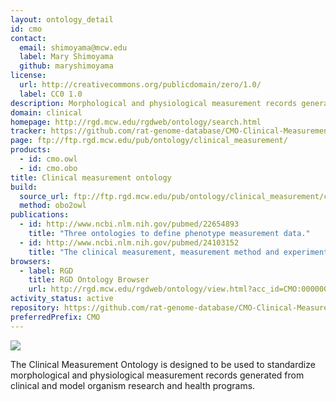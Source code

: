 ```yaml
---
layout: ontology_detail
id: cmo
contact:
  email: shimoyama@mcw.edu
  label: Mary Shimoyama
  github: maryshimoyama
license:
  url: http://creativecommons.org/publicdomain/zero/1.0/
  label: CC0 1.0
description: Morphological and physiological measurement records generated from clinical and model organism research and health programs.
domain: clinical
homepage: http://rgd.mcw.edu/rgdweb/ontology/search.html
tracker: https://github.com/rat-genome-database/CMO-Clinical-Measurement-Ontology/issues
page: ftp://ftp.rgd.mcw.edu/pub/ontology/clinical_measurement/
products:
  - id: cmo.owl
  - id: cmo.obo
title: Clinical measurement ontology
build:
  source_url: ftp://ftp.rgd.mcw.edu/pub/ontology/clinical_measurement/clinical_measurement.obo
  method: obo2owl
publications:
  - id: http://www.ncbi.nlm.nih.gov/pubmed/22654893
    title: "Three ontologies to define phenotype measurement data."
  - id: http://www.ncbi.nlm.nih.gov/pubmed/24103152
    title: "The clinical measurement, measurement method and experimental condition ontologies: expansion, improvements and new applications."
browsers:
  - label: RGD
    title: RGD Ontology Browser
    url: http://rgd.mcw.edu/rgdweb/ontology/view.html?acc_id=CMO:0000000
activity_status: active
repository: https://github.com/rat-genome-database/CMO-Clinical-Measurement-Ontology
preferredPrefix: CMO
---
```


<img src="http://rgd.mcw.edu/common/images/rgd_LOGO_blue_rgd.gif"/>

The Clinical Measurement Ontology is designed to be used to standardize morphological and physiological measurement records generated from clinical and model organism research and health programs.
